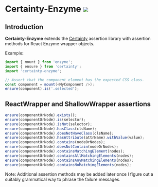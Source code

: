 # Certainty-Enzyme ![](https://travis-ci.org/viridia/certainty-enzyme.svg?branch=master)

## Introduction

**Certainty-Enzyme** extends the [Certainty](https://github.com/viridia/certainty) assertion
library with assertion methods for React Enzyme wrapper objects.

Example:

```javascript
import { mount } from 'enzyme';
import { ensure } from 'certainty';
import 'certainty-enzyme';

// Assert that the component element has the expected CSS class.
const component = mount(<MyComponent />);
ensure(component).is('.selected');
```

## ReactWrapper and ShallowWrapper assertions

```javascript
ensure(componentOrNode).exists();
ensure(componentOrNode).is(selector);
ensure(componentOrNode).isNot(selector);
ensure(componentOrNode).hasClass(clsName);
ensure(componentOrNode).doesNotHaveClass(clsName);
ensure(componentOrNode).hasAttribute(attrName).withValue(value);
ensure(componentOrNode).contains(nodeOrNodes);
ensure(componentOrNode).doesNotContain(nodeOrNodes);
ensure(componentOrNode).containsMatchingElement(nodes);
ensure(componentOrNode).containsAllMatchingElements(nodes);
ensure(componentOrNode).containsAnyMatchingElements(nodes);
ensure(componentOrNode).containsNoMatchingElements(nodes);
```

Note: Additional assertion methods may be added later once I figure out a suitably grammatical way
to phrase the failure messages.
